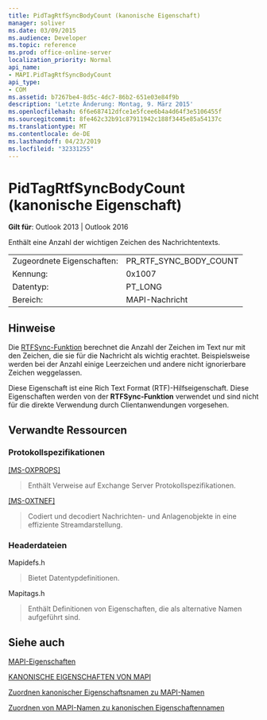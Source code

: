 ```yaml
---
title: PidTagRtfSyncBodyCount (kanonische Eigenschaft)
manager: soliver
ms.date: 03/09/2015
ms.audience: Developer
ms.topic: reference
ms.prod: office-online-server
localization_priority: Normal
api_name:
- MAPI.PidTagRtfSyncBodyCount
api_type:
- COM
ms.assetid: b7267be4-8d5c-4dc7-86b2-651e03e84f9b
description: 'Letzte Änderung: Montag, 9. März 2015'
ms.openlocfilehash: 6f6e687412dfce1e5fcee6b4a4d64f3e5106455f
ms.sourcegitcommit: 8fe462c32b91c87911942c188f3445e85a54137c
ms.translationtype: MT
ms.contentlocale: de-DE
ms.lasthandoff: 04/23/2019
ms.locfileid: "32331255"
---
```

# <a name="pidtagrtfsyncbodycount-canonical-property"></a>PidTagRtfSyncBodyCount (kanonische Eigenschaft)

  
  
**Gilt für**: Outlook 2013 | Outlook 2016 
  
Enthält eine Anzahl der wichtigen Zeichen des Nachrichtentexts.
  
|||
|:-----|:-----|
|Zugeordnete Eigenschaften:  <br/> |PR_RTF_SYNC_BODY_COUNT  <br/> |
|Kennung:  <br/> |0x1007  <br/> |
|Datentyp:  <br/> |PT_LONG  <br/> |
|Bereich:  <br/> |MAPI-Nachricht  <br/> |
   
## <a name="remarks"></a>Hinweise

Die [RTFSync-Funktion](rtfsync.md) berechnet die Anzahl der Zeichen im Text nur mit den Zeichen, die sie für die Nachricht als wichtig erachtet. Beispielsweise werden bei der Anzahl einige Leerzeichen und andere nicht ignorierbare Zeichen weggelassen. 
  
Diese Eigenschaft ist eine Rich Text Format (RTF)-Hilfseigenschaft. Diese Eigenschaften werden von der **RTFSync-Funktion** verwendet und sind nicht für die direkte Verwendung durch Clientanwendungen vorgesehen. 
  
## <a name="related-resources"></a>Verwandte Ressourcen

### <a name="protocol-specifications"></a>Protokollspezifikationen

[[MS-OXPROPS]](https://msdn.microsoft.com/library/f6ab1613-aefe-447d-a49c-18217230b148%28Office.15%29.aspx)
  
> Enthält Verweise auf Exchange Server Protokollspezifikationen.
    
[[MS-OXTNEF]](https://msdn.microsoft.com/library/1f0544d7-30b7-4194-b58f-adc82f3763bb%28Office.15%29.aspx)
  
> Codiert und decodiert Nachrichten- und Anlagenobjekte in eine effiziente Streamdarstellung.
    
### <a name="header-files"></a>Headerdateien

Mapidefs.h
  
> Bietet Datentypdefinitionen.
    
Mapitags.h
  
> Enthält Definitionen von Eigenschaften, die als alternative Namen aufgeführt sind.
    
## <a name="see-also"></a>Siehe auch



[MAPI-Eigenschaften](mapi-properties.md)
  
[KANONISCHE EIGENSCHAFTEN VON MAPI](mapi-canonical-properties.md)
  
[Zuordnen kanonischer Eigenschaftsnamen zu MAPI-Namen](mapping-canonical-property-names-to-mapi-names.md)
  
[Zuordnen von MAPI-Namen zu kanonischen Eigenschaftennamen](mapping-mapi-names-to-canonical-property-names.md)

